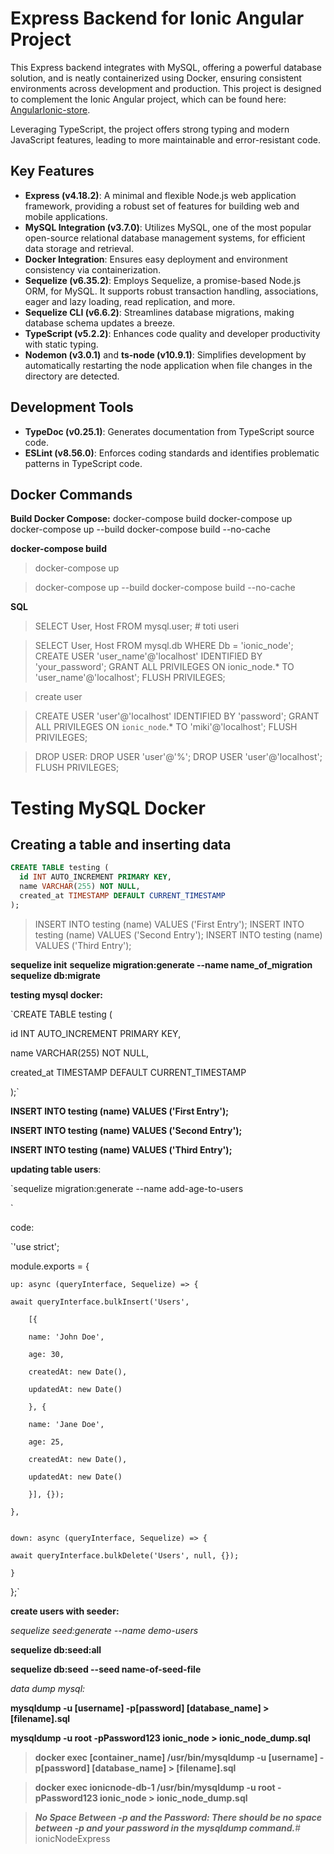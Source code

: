 # Express Backend for Ionic Angular Project

This Express backend integrates with MySQL, offering a powerful database solution, and is neatly containerized using Docker, 
ensuring consistent environments across development and production. This project is designed to complement the Ionic Angular project,
which can be found here: [AngularIonic-store](https://github.com/dornescum/angularIonic-store).

Leveraging TypeScript, the project offers strong typing and modern JavaScript features, leading to more maintainable and error-resistant code. 


## Key Features

- **Express (v4.18.2)**: A minimal and flexible Node.js web application framework, providing a robust set of features for building web and mobile applications.
- **MySQL Integration (v3.7.0)**: Utilizes MySQL, one of the most popular open-source relational database management systems, for efficient data storage and retrieval.
- **Docker Integration**: Ensures easy deployment and environment consistency via containerization.
- **Sequelize (v6.35.2)**: Employs Sequelize, a promise-based Node.js ORM, for MySQL. It supports robust transaction handling, associations, eager and lazy loading, read replication, and more.
- **Sequelize CLI (v6.6.2)**: Streamlines database migrations, making database schema updates a breeze.
- **TypeScript (v5.2.2)**: Enhances code quality and developer productivity with static typing.
- **Nodemon (v3.0.1)** and **ts-node (v10.9.1)**: Simplifies development by automatically restarting the node application when file changes in the directory are detected.


## Development Tools

- **TypeDoc (v0.25.1)**: Generates documentation from TypeScript source code.
- **ESLint (v8.56.0)**: Enforces coding standards and identifies problematic patterns in TypeScript code.


## Docker Commands

**Build Docker Compose:**
docker-compose build
docker-compose up
docker-compose up --build
docker-compose build --no-cache





**docker-compose build**
> docker-compose up

> docker-compose up --build
> docker-compose build --no-cache

**SQL**
> SELECT User, Host FROM mysql.user; # toti useri

>SELECT User, Host FROM mysql.db WHERE Db = 'ionic_node';
>CREATE USER 'user_name'@'localhost' IDENTIFIED BY 'your_password';
>GRANT ALL PRIVILEGES ON ionic_node.* TO 'user_name'@'localhost';
>FLUSH PRIVILEGES;

> create user
 
> CREATE USER 'user'@'localhost' IDENTIFIED BY 'password';
> GRANT ALL PRIVILEGES ON `ionic_node`.* TO 'miki'@'localhost';
> FLUSH PRIVILEGES;

> DROP USER:
> DROP USER 'user'@'%';
> DROP USER 'user'@'localhost';
> FLUSH PRIVILEGES;

# Testing MySQL Docker

## Creating a table and inserting data

```sql
CREATE TABLE testing (
  id INT AUTO_INCREMENT PRIMARY KEY,
  name VARCHAR(255) NOT NULL,
  created_at TIMESTAMP DEFAULT CURRENT_TIMESTAMP
); 
```

> INSERT INTO testing (name) VALUES ('First Entry');
> INSERT INTO testing (name) VALUES ('Second Entry');
> INSERT INTO testing (name) VALUES ('Third Entry');


**sequelize init**
**sequelize migration:generate --name name_of_migration**
**sequelize db:migrate**


**testing mysql docker:**

`CREATE TABLE testing (

id INT AUTO_INCREMENT PRIMARY KEY,

name VARCHAR(255) NOT NULL,

created_at TIMESTAMP DEFAULT CURRENT_TIMESTAMP

);`


**INSERT INTO testing (name) VALUES ('First Entry');**

**INSERT INTO testing (name) VALUES ('Second Entry');**

**INSERT INTO testing (name) VALUES ('Third Entry');**







**updating table users**:

`sequelize migration:generate --name add-age-to-users

`


code:

`'use strict';


module.exports = {

    up: async (queryInterface, Sequelize) => {

    await queryInterface.bulkInsert('Users', 

        [{

        name: 'John Doe',

        age: 30,

        createdAt: new Date(),

        updatedAt: new Date()

        }, {

        name: 'Jane Doe',

        age: 25,

        createdAt: new Date(),

        updatedAt: new Date()

        }], {});

    },


    down: async (queryInterface, Sequelize) => {

    await queryInterface.bulkDelete('Users', null, {});

    }

};`



**create users with seeder:**

_sequelize seed:generate --name demo-users_


**sequelize db:seed:all**

**sequelize db:seed --seed name-of-seed-file**



_data dump mysql:_

**mysqldump -u [username] -p[password] [database_name] > [filename].sql**

**mysqldump -u root -pPassword123 ionic_node > ionic_node_dump.sql**


> **docker exec [container_name] /usr/bin/mysqldump -u [username] -p[password] [database_name] > [filename].sql**

> **docker exec ionicnode-db-1 /usr/bin/mysqldump -u root -pPassword123 ionic_node > ionic_node_dump.sql**

> **_No Space Between -p and the Password: There should be no space between -p and your password in the mysqldump command._**# ionicNodeExpress
